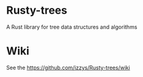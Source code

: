 # Rusty-trees
A Rust library for tree data structures and algorithms

# Wiki
See the https://github.com/izzys/Rusty-trees/wiki
